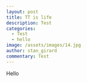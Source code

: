 ```yaml
---
layout: post
title: TT is life
description: Test
categories:
  - Test
  - hello
image: /assets/images/14.jpg
author: stan_girard
commentary: Test
---
```

Hello
